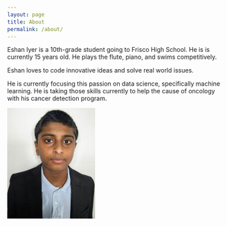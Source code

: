 ```yaml
---
layout: page
title: About
permalink: /about/
---
```


Eshan Iyer is a 10th-grade student going to Frisco High School. He is is currently 15 years old. He plays the flute, piano, and swims competitively.

Eshan loves to code innovative ideas and solve real world issues. 

He is currently focusing this passion on data science, specifically machine learning. He is taking those skills currently to help the cause of oncology with his cancer detection program.

![](assets/image.jpg)